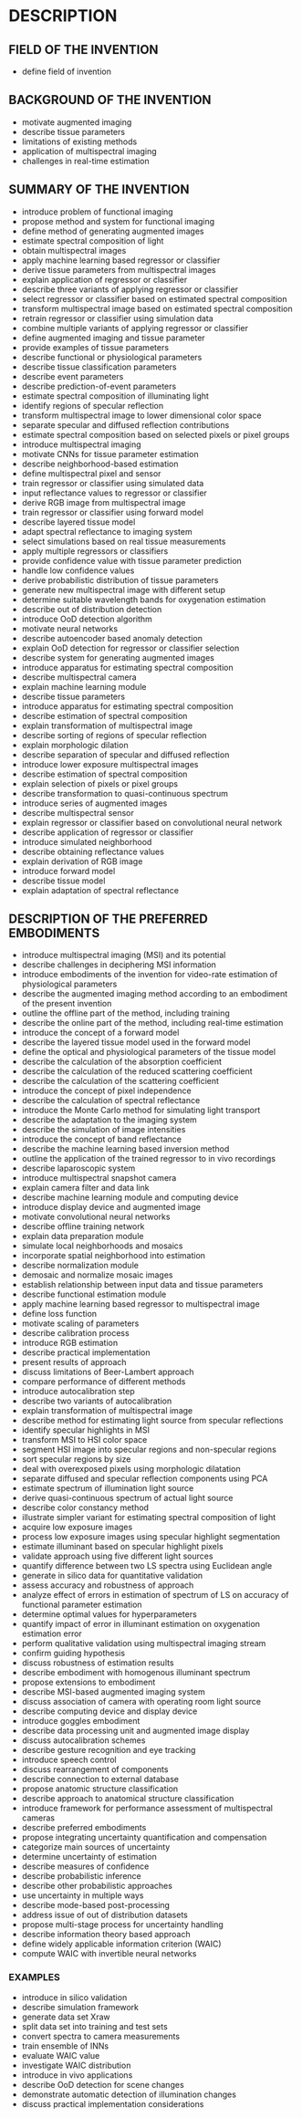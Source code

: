 # DESCRIPTION

## FIELD OF THE INVENTION

- define field of invention

## BACKGROUND OF THE INVENTION

- motivate augmented imaging
- describe tissue parameters
- limitations of existing methods
- application of multispectral imaging
- challenges in real-time estimation

## SUMMARY OF THE INVENTION

- introduce problem of functional imaging
- propose method and system for functional imaging
- define method of generating augmented images
- estimate spectral composition of light
- obtain multispectral images
- apply machine learning based regressor or classifier
- derive tissue parameters from multispectral images
- explain application of regressor or classifier
- describe three variants of applying regressor or classifier
- select regressor or classifier based on estimated spectral composition
- transform multispectral image based on estimated spectral composition
- retrain regressor or classifier using simulation data
- combine multiple variants of applying regressor or classifier
- define augmented imaging and tissue parameter
- provide examples of tissue parameters
- describe functional or physiological parameters
- describe tissue classification parameters
- describe event parameters
- describe prediction-of-event parameters
- estimate spectral composition of illuminating light
- identify regions of specular reflection
- transform multispectral image to lower dimensional color space
- separate specular and diffused reflection contributions
- estimate spectral composition based on selected pixels or pixel groups
- introduce multispectral imaging
- motivate CNNs for tissue parameter estimation
- describe neighborhood-based estimation
- define multispectral pixel and sensor
- train regressor or classifier using simulated data
- input reflectance values to regressor or classifier
- derive RGB image from multispectral image
- train regressor or classifier using forward model
- describe layered tissue model
- adapt spectral reflectance to imaging system
- select simulations based on real tissue measurements
- apply multiple regressors or classifiers
- provide confidence value with tissue parameter prediction
- handle low confidence values
- derive probabilistic distribution of tissue parameters
- generate new multispectral image with different setup
- determine suitable wavelength bands for oxygenation estimation
- describe out of distribution detection
- introduce OoD detection algorithm
- motivate neural networks
- describe autoencoder based anomaly detection
- explain OoD detection for regressor or classifier selection
- describe system for generating augmented images
- introduce apparatus for estimating spectral composition
- describe multispectral camera
- explain machine learning module
- describe tissue parameters
- introduce apparatus for estimating spectral composition
- describe estimation of spectral composition
- explain transformation of multispectral image
- describe sorting of regions of specular reflection
- explain morphologic dilation
- describe separation of specular and diffused reflection
- introduce lower exposure multispectral images
- describe estimation of spectral composition
- explain selection of pixels or pixel groups
- describe transformation to quasi-continuous spectrum
- introduce series of augmented images
- describe multispectral sensor
- explain regressor or classifier based on convolutional neural network
- describe application of regressor or classifier
- introduce simulated neighborhood
- describe obtaining reflectance values
- explain derivation of RGB image
- introduce forward model
- describe tissue model
- explain adaptation of spectral reflectance

## DESCRIPTION OF THE PREFERRED EMBODIMENTS

- introduce multispectral imaging (MSI) and its potential
- describe challenges in deciphering MSI information
- introduce embodiments of the invention for video-rate estimation of physiological parameters
- describe the augmented imaging method according to an embodiment of the present invention
- outline the offline part of the method, including training
- describe the online part of the method, including real-time estimation
- introduce the concept of a forward model
- describe the layered tissue model used in the forward model
- define the optical and physiological parameters of the tissue model
- describe the calculation of the absorption coefficient
- describe the calculation of the reduced scattering coefficient
- describe the calculation of the scattering coefficient
- introduce the concept of pixel independence
- describe the calculation of spectral reflectance
- introduce the Monte Carlo method for simulating light transport
- describe the adaptation to the imaging system
- describe the simulation of image intensities
- introduce the concept of band reflectance
- describe the machine learning based inversion method
- outline the application of the trained regressor to in vivo recordings
- describe laparoscopic system
- introduce multispectral snapshot camera
- explain camera filter and data link
- describe machine learning module and computing device
- introduce display device and augmented image
- motivate convolutional neural networks
- describe offline training network
- explain data preparation module
- simulate local neighborhoods and mosaics
- incorporate spatial neighborhood into estimation
- describe normalization module
- demosaic and normalize mosaic images
- establish relationship between input data and tissue parameters
- describe functional estimation module
- apply machine learning based regressor to multispectral image
- define loss function
- motivate scaling of parameters
- describe calibration process
- introduce RGB estimation
- describe practical implementation
- present results of approach
- discuss limitations of Beer-Lambert approach
- compare performance of different methods
- introduce autocalibration step
- describe two variants of autocalibration
- explain transformation of multispectral image
- describe method for estimating light source from specular reflections
- identify specular highlights in MSI
- transform MSI to HSI color space
- segment HSI image into specular regions and non-specular regions
- sort specular regions by size
- deal with overexposed pixels using morphologic dilatation
- separate diffused and specular reflection components using PCA
- estimate spectrum of illumination light source
- derive quasi-continuous spectrum of actual light source
- describe color constancy method
- illustrate simpler variant for estimating spectral composition of light
- acquire low exposure images
- process low exposure images using specular highlight segmentation
- estimate illuminant based on specular highlight pixels
- validate approach using five different light sources
- quantify difference between two LS spectra using Euclidean angle
- generate in silico data for quantitative validation
- assess accuracy and robustness of approach
- analyze effect of errors in estimation of spectrum of LS on accuracy of functional parameter estimation
- determine optimal values for hyperparameters
- quantify impact of error in illuminant estimation on oxygenation estimation error
- perform qualitative validation using multispectral imaging stream
- confirm guiding hypothesis
- discuss robustness of estimation results
- describe embodiment with homogenous illuminant spectrum
- propose extensions to embodiment
- describe MSI-based augmented imaging system
- discuss association of camera with operating room light source
- describe computing device and display device
- introduce goggles embodiment
- describe data processing unit and augmented image display
- discuss autocalibration schemes
- describe gesture recognition and eye tracking
- introduce speech control
- discuss rearrangement of components
- describe connection to external database
- propose anatomic structure classification
- describe approach to anatomical structure classification
- introduce framework for performance assessment of multispectral cameras
- describe preferred embodiments
- propose integrating uncertainty quantification and compensation
- categorize main sources of uncertainty
- determine uncertainty of estimation
- describe measures of confidence
- describe probabilistic inference
- describe other probabilistic approaches
- use uncertainty in multiple ways
- describe mode-based post-processing
- address issue of out of distribution datasets
- propose multi-stage process for uncertainty handling
- describe information theory based approach
- define widely applicable information criterion (WAIC)
- compute WAIC with invertible neural networks

### EXAMPLES

- introduce in silico validation
- describe simulation framework
- generate data set Xraw
- split data set into training and test sets
- convert spectra to camera measurements
- train ensemble of INNs
- evaluate WAIC value
- investigate WAIC distribution
- introduce in vivo applications
- describe OoD detection for scene changes
- demonstrate automatic detection of illumination changes
- discuss practical implementation considerations

